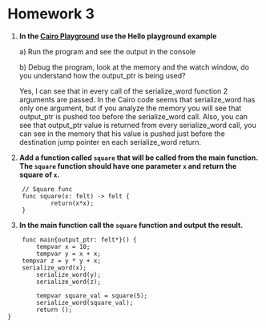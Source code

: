 # Homework 3
1. **In the [Cairo Playground](https://www.cairo-lang.org/playground/) use the Hello playground example**

	a) Run the program and see the output in the console
	
	b) Debug the program, look at the memory and the watch window, do you understand how the output_ptr is being used?
	
	
	
	Yes, I can see that in every call of the serialize_word function 2 arguments are passed. In the Cairo code seems that serialize_word has only one argument, but if you analyze the memory you will see that output_ptr is pushed too before the serialize_word call. Also, you can see that output_ptr value is returned from every serialize_word call, you can see in the memory that his value is pushed just before the destination jump pointer en each serialize_word return.

	
2. **Add a function called `square` that will be called from the main function. The `square` function should have one parameter `x` and return the square of `x`.**

````
	// Square func
	func square(x: felt) -> felt {
    		return(x*x);
	}
````



3. **In the main function call the `square` function and output the result.**

````
	func main{output_ptr: felt*}() {
    	tempvar x = 10;
    	tempvar y = x + x;
   	tempvar z = y * y + x;
   	serialize_word(x);
    	serialize_word(y);
    	serialize_word(z);
    
    	tempvar square_val = square(5);
    	serialize_word(square_val);
    	return ();
}
````
